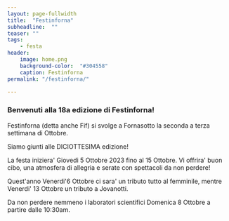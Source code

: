 ```yaml
---
layout: page-fullwidth
title:  "Festinforna"
subheadline:  ""
teaser: ""
tags:
    - festa
header:
    image: home.png
    background-color:  "#304558"
    caption: Festinforna
permalink: "/festinforna/"
    
---
```

### Benvenuti alla 18a edizione di Festinforna!

Festinforna (detta anche Fif) si svolge a Fornasotto la seconda a terza settimana di Ottobre. 

Siamo giunti alle DICIOTTESIMA edizione!

La festa iniziera' Giovedi 5 Ottobre 2023 fino al 15 Ottobre. Vi offrira' buon cibo, una atmosfera di allegria e serate con spettacoli da non perdere!

Quest'anno Venerdi'6 Ottobre ci sara' un tributo tutto al femminile, mentre Venerdi' 13 Ottobre un tributo a Jovanotti.

Da non perdere nemmeno i laboratori scientifici Domenica 8 Ottobre a partire dalle 10:30am. 





